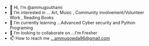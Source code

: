 - 👋 Hi, I’m @ammugouthami
- 👀 I’m interested in ... Art, Music , Community involvement/Volunteer Work , Reading Books
- 🌱 I’m currently learning ...Advanced Cyber security and Python Programing
- 💞️ I’m looking to collaborate on ...I'm Fresher
- 📫 How to reach me ...ammugowda96@gmail.com

<!---
ammugouthami/ammugouthami is a ✨ special ✨ repository because its `README.md` (this file) appears on your GitHub profile.
You can click the Preview link to take a look at your changes.
--->
